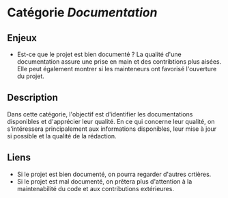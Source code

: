 # Catégorie *Documentation*

## Enjeux

- Est-ce que le projet est bien documenté ? La qualité d'une documentation assure une prise en main
  et des contribtions plus aisées. Elle peut également montrer si les mainteneurs ont favorisé
  l'ouverture du projet.   
    
## Description

Dans cette catégorie, l'objectif est d'identifier les documentations disponibles et d'apprécier leur qualité. 
En ce qui concerne leur qualité, on s'intéressera principalement aux informations disponibles, leur mise à jour
si possible et la qualité de la rédaction. 

## Liens

- Si le projet est bien documenté, on pourra regarder d'autres crtières.
- Si le projet est mal documenté, on prêtera plus d'attention à la maintenabilité du code et aux contributions extérieures. 

